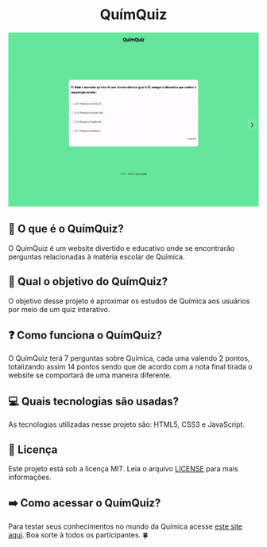 <h1 align="center">QuímQuiz</h1>

<p align="center"><img src="media/gifs/gif.gif" width="650" height="350"></p>

## :pushpin: O que é o QuímQuiz?
O QuímQuiz é um website divertido e educativo onde se encontrarão perguntas relacionadas à matéria escolar de Química.

## :thinking: Qual o objetivo do QuímQuiz?
O objetivo desse projeto é aproximar os estudos de Química aos usuários por meio de um quiz interativo.

## :question: Como funciona o QuímQuiz?
O QuímQuiz terá 7 perguntas sobre Química, cada uma valendo 2 pontos, totalizando assim 14 pontos sendo que de acordo com a nota final tirada o website se comportará de uma maneira diferente.

## :computer: Quais tecnologias são usadas?
As tecnologias utilizadas nesse projeto são: HTML5, CSS3 e JavaScript.

## :pencil: Licença
Este projeto está sob a licença MIT. Leia o arquivo [LICENSE](https://github.com/vitorjungles/quimquiz/blob/master/LICENSE) para mais informações.

## :arrow_right: Como acessar o QuímQuiz?
Para testar seus conhecimentos no mundo da Química acesse [este site aqui](https://vitorjungles.github.io/quimquiz/). Boa sorte à todos os participantes. :four_leaf_clover: